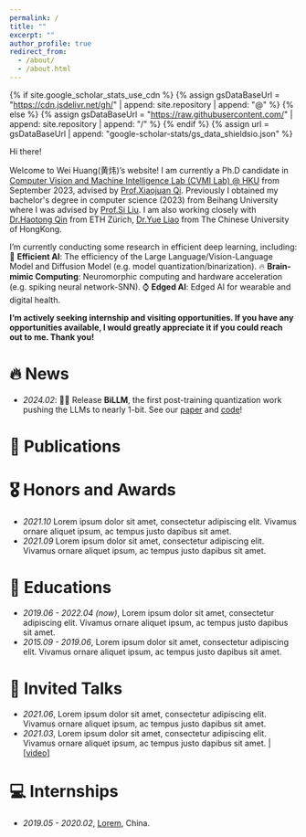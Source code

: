```yaml
---
permalink: /
title: ""
excerpt: ""
author_profile: true
redirect_from: 
  - /about/
  - /about.html
---
```


{% if site.google_scholar_stats_use_cdn %}
{% assign gsDataBaseUrl = "https://cdn.jsdelivr.net/gh/" | append: site.repository | append: "@" %}
{% else %}
{% assign gsDataBaseUrl = "https://raw.githubusercontent.com/" | append: site.repository | append: "/" %}
{% endif %}
{% assign url = gsDataBaseUrl | append: "google-scholar-stats/gs_data_shieldsio.json" %}

<span class='anchor' id='about-me'></span>

Hi there!

Welcome to Wei Huang(黄炜)’s website! I am currently a Ph.D candidate in [Computer Vision and Machine Intelligence Lab (CVMI Lab) @ HKU](https://xjqi.github.io/cvmi.html) from September 2023, advised by [Prof.Xiaojuan Qi](https://xjqi.github.io/). Previously I obtained my bachelor's degree in computer science (2023) from Beihang University where I was advised by [Prof.Si Liu](https://colalab.net/people). I am also working closely with [Dr.Haotong Qin](https://htqin.github.io/) from ETH Zürich, [Dr.Yue Liao](https://liaoyue.net/) from The Chinese University of HongKong.

I’m currently conducting some research in efficient deep learning, including:
🚀 **Efficient AI**: The efficiency of the Large Language/Vision-Language Model and Diffusion Model (e.g. model quantization/binarization).
🔥 **Brain-mimic Computing**: Neuromorphic computing and hardware acceleration (e.g. spiking neural network-SNN).
⌚ **Edged AI**: Edged AI for wearable and digital health.

**I‘m actively seeking internship and visiting opportunities. If you have any opportunities available, I would greatly appreciate it if you could reach out to me. Thank you!**




# 🔥 News

- *2024.02*: 🎉🎉 Release **BiLLM**, the first post-training quantization work pushing the LLMs to nearly 1-bit. See our [paper](https://arxiv.org/abs/2402.04291) and [code](https://github.com/Aaronhuang-778/BiLLM)!

# 📝 Publications 


# 🎖 Honors and Awards
- *2021.10* Lorem ipsum dolor sit amet, consectetur adipiscing elit. Vivamus ornare aliquet ipsum, ac tempus justo dapibus sit amet. 
- *2021.09* Lorem ipsum dolor sit amet, consectetur adipiscing elit. Vivamus ornare aliquet ipsum, ac tempus justo dapibus sit amet. 

# 📖 Educations
- *2019.06 - 2022.04 (now)*, Lorem ipsum dolor sit amet, consectetur adipiscing elit. Vivamus ornare aliquet ipsum, ac tempus justo dapibus sit amet. 
- *2015.09 - 2019.06*, Lorem ipsum dolor sit amet, consectetur adipiscing elit. Vivamus ornare aliquet ipsum, ac tempus justo dapibus sit amet. 

# 💬 Invited Talks
- *2021.06*, Lorem ipsum dolor sit amet, consectetur adipiscing elit. Vivamus ornare aliquet ipsum, ac tempus justo dapibus sit amet. 
- *2021.03*, Lorem ipsum dolor sit amet, consectetur adipiscing elit. Vivamus ornare aliquet ipsum, ac tempus justo dapibus sit amet.  \| [\[video\]](https://github.com/)

# 💻 Internships
- *2019.05 - 2020.02*, [Lorem](https://github.com/), China.
